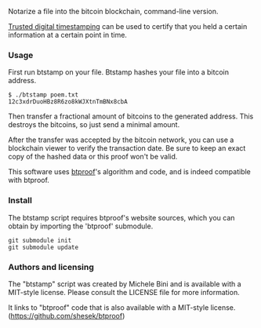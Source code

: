 Notarize a file into the bitcoin blockchain, command-line version.

[Trusted digital timestamping](http://en.wikipedia.org/wiki/Trusted_timestamping) can be used to certify that you held a certain information at a certain point in time.

### Usage

First run btstamp on your file.  Btstamp hashes your file into a bitcoin address.

```
$ ./btstamp poem.txt
12c3xdrDuoHBz8R6zo8kWJXtnTmBNx8cbA
```

Then transfer a fractional amount of bitcoins to the generated address.  This destroys the bitcoins, so just send a minimal amount.

After the transfer was accepted by the bitcoin network, you can use a blockchain viewer to verify the transaction date.  Be sure to keep an exact copy of the hashed data or this proof won't be valid.

This software uses [btproof](https://www.btproof.com/)'s algorithm and code, and is indeed compatible with btproof.

### Install

The btstamp script requires btproof's website sources, which you can obtain by importing the 'btproof' submodule.

```
git submodule init
git submodule update
```

### Authors and licensing

The "btstamp" script was created by Michele Bini and is available with a MIT-style license.  Please consult the LICENSE file for more information.

It links to "btproof" code that is also available with a MIT-style license. (https://github.com/shesek/btproof)